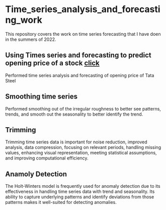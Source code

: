 # Time_series_analysis_and_forecasting_work

This repository covers the work on time series forecasting that I have doen in the summers of 2022.

## Using Times series and forecasting to predict opening price of a stock [click](https://github.com/beginner46/Time_series_analysis_and_forecasting_work/blob/main/TSAF_tata_steel.zip)

Performed time series analysis and forecasting of opening price of Tata Steel

## Smoothing time series

Performed smoothing out of the irregular roughness to better see patterns, trends, and smooth out the seasonality to better identify the trend.

## Trimming 

Trimming time series data is important for noise reduction, improved analysis, data compression, focusing on relevant periods, handling missing values, enhancing visual representation, meeting statistical assumptions, and improving computational efficiency.

## Anamoly Detection

The Holt-Winters model is frequently used for anomaly detection due to its effectiveness in handling time series data with trend and seasonality. Its ability to capture underlying patterns and identify deviations from those patterns makes it well-suited for detecting anomalies.

